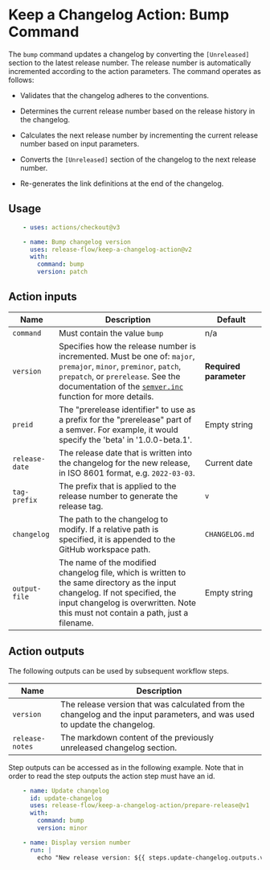# Keep a Changelog Action: Bump Command

The `bump` command updates a changelog by converting the `[Unreleased]` section to the latest release number. The release
number is automatically incremented according to the action parameters. The command operates as follows:

- Validates that the changelog adheres to the conventions.

- Determines the current release number based on the release history in the changelog.

- Calculates the next release number by incrementing the current release number based on input parameters.

- Converts the `[Unreleased]` section of the changelog to the next release number.

- Re-generates the link definitions at the end of the changelog.

## Usage

```yml
    - uses: actions/checkout@v3

    - name: Bump changelog version
      uses: release-flow/keep-a-changelog-action@v2
      with:
        command: bump
        version: patch
```

## Action inputs

| Name | Description | Default |
| --- | --- | --- |
| `command` | Must contain the value `bump`  | n/a |
| `version` | Specifies how the release number is incremented. Must be one of: `major`, `premajor`, `minor`, `preminor`, `patch`, `prepatch`, or `prerelease`. See the documentation of the [`semver.inc`](https://github.com/npm/node-semver#functions) function for more details. | **Required parameter** |
| `preid` | The "prerelease identifier" to use as a prefix for the "prerelease" part of a semver. For example, it would specify the 'beta' in '1.0.0-beta.1'. | Empty string |
| `release-date` | The release date that is written into the changelog for the new release, in ISO 8601 format, e.g. `2022-03-03`. | Current date |
| `tag-prefix` | The prefix that is applied to the release number to generate the release tag. | `v` |
| `changelog` | The path to the changelog to modify. If a relative path is specified, it is appended to the GitHub workspace path. | `CHANGELOG.md` |
| `output-file` | The name of the modified changelog file, which is written to the same directory as the input changelog. If not specified, the input changelog is overwritten. Note this must not contain a path, just a filename. | Empty string |

## Action outputs

The following outputs can be used by subsequent workflow steps.

| Name | Description |
| --- | --- |
| `version` | The release version that was calculated from the changelog and the input parameters, and was used to update the changelog. |
| `release-notes` | The markdown content of the previously unreleased changelog section. |

Step outputs can be accessed as in the following example. Note that in order to read the step outputs the action step
must have an id.

```yml
    - name: Update changelog
      id: update-changelog
      uses: release-flow/keep-a-changelog-action/prepare-release@v1
      with:
        command: bump
        version: minor

    - name: Display version number
      run: |
        echo "New release version: ${{ steps.update-changelog.outputs.version }}"
```
